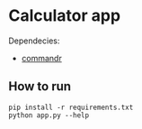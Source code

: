 # Calculator app

Dependecies:
- [commandr](https://github.com/tellapart/commandr)

## How to run
```
pip install -r requirements.txt
python app.py --help
```
